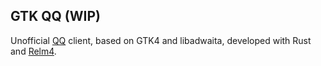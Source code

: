 ## GTK QQ (WIP)

Unofficial [QQ](https://im.qq.com/) client, based on GTK4 and libadwaita, developed with Rust and [Relm4](https://relm4.org/).